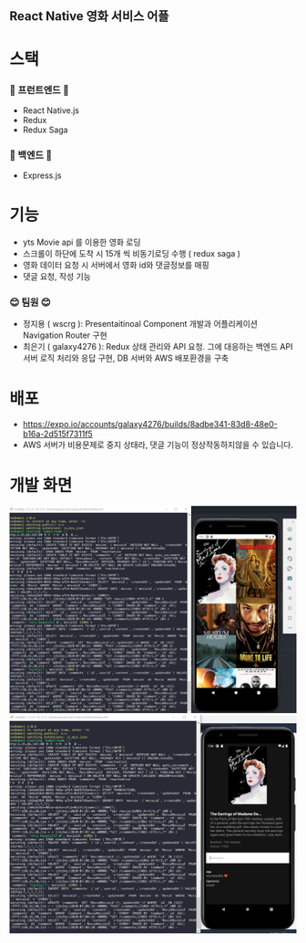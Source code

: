 ## React Native 영화 서비스 어플

# 스택
### 🐳 프런트엔드 🐋
* React Native.js
* Redux
* Redux Saga

### 🐠 백엔드 🐠
* Express.js

# 기능
* yts Movie api 를 이용한 영화 로딩
* 스크롤이 하단에 도착 시 15개 씩 비동기로딩 수행 ( redux saga )
* 영화 데이터 요청 시 서버에서 영화 id와 댓글정보를 매핑
* 댓글 요청, 작성 기능

### 😊 팀원 😊
* 정지용 ( wscrg ): Presentaitinoal Component 개발과 어플리케이션 Navigation Router 구현
* 최은기 ( galaxy4276 ): Redux 상태 관리와 API 요청. 그에 대응하는 백엔드 API 서버 로직 처리와 응답 구현, DB 서버와 AWS 배포환경을 구축

# 배포
* https://expo.io/accounts/galaxy4276/builds/8adbe341-83d8-48e0-b16a-2d515f7311f5
* AWS 서버가 비용문제로 중지 상태라, 댓글 기능이 정상작동하지않을 수 있습니다.

# 개발 화면
![screen1](./img/메인.PNG)
![screen2](./img/댓글작성.PNG)
